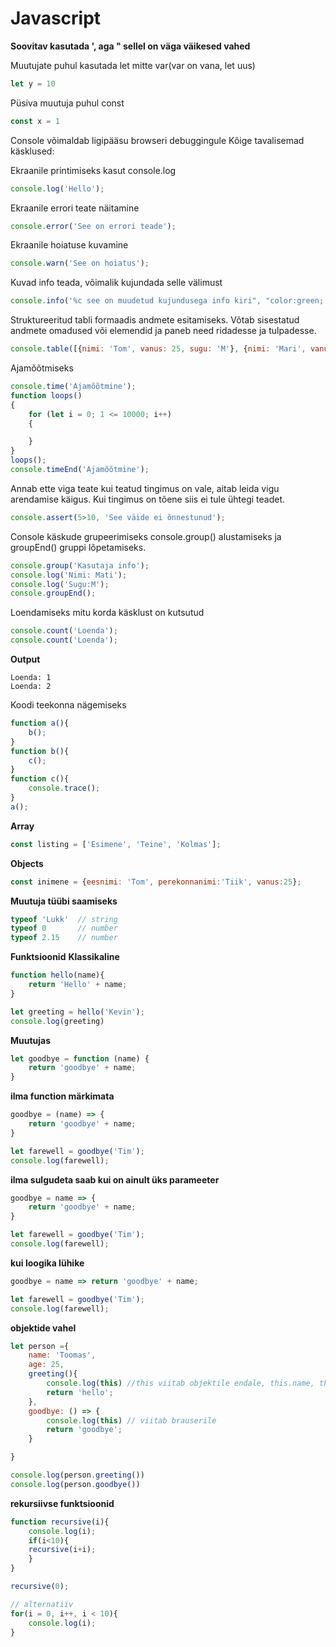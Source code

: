 # Javascript

**Soovitav kasutada ', aga " sellel on väga väikesed vahed**

Muutujate puhul kasutada let mitte var(var on vana, let uus)
``` Javascript
let y = 10
```
Püsiva muutuja puhul const

```Javascript
const x = 1
```

Console võimaldab ligipääsu browseri debuggingule 
Kõige tavalisemad käsklused:

Ekraanile printimiseks kasut console.log
``` Javascript
console.log('Hello');
```

Ekraanile errori teate näitamine
```Javascript
console.error('See on errori teade');
```

Ekraanile hoiatuse kuvamine
```Javascript
console.warn('See on hoiatus');
```

Kuvad info teada, võimalik kujundada selle välimust
```Javascript
console.info('%c see on muudetud kujundusega info kiri", "color:green; font-size: 15px; font-weight:bold:');
```

Struktureeritud tabli formaadis andmete esitamiseks. Võtab sisestatud andmete omadused või elemendid ja paneb need ridadesse ja tulpadesse.
```Javascript
console.table([{nimi: 'Tom', vanus: 25, sugu: 'M'}, {nimi: 'Mari', vanus: 27, sugu: 'N'}]);
```

Ajamõõtmiseks
```Javascript
console.time('Ajamõõtmine');
function loops()
{
    for (let i = 0; 1 <= 10000; i++)
    {

    }
}
loops();
console.timeEnd('Ajamõõtmine');
```

Annab ette viga teate kui teatud tingimus on vale, aitab leida vigu arendamise käigus. Kui tingimus on tõene siis ei tule ühtegi teadet.
```Javascript
console.assert(5>10, 'See väide ei õnnestunud');
```

Console käskude grupeerimiseks console.group() alustamiseks ja groupEnd() gruppi lõpetamiseks.
```Javascript
console.group('Kasutaja info');
console.log('Nimi: Mati');
console.log('Sugu:M');
console.groupEnd();
```

Loendamiseks mitu korda käsklust on kutsutud
```Javascript
console.count('Loenda');
console.count('Loenda');
```
**Output**
```
Loenda: 1
Loenda: 2
```

Koodi teekonna nägemiseks
```Javascript
function a(){
    b();
}
function b(){
    c();
}
function c(){
    console.trace();
}
a();
```

**Array**
```Javascript
const listing = ['Esimene', 'Teine', 'Kolmas'];
```

**Objects**
```Javascript
const inimene = {eesnimi: 'Tom', perekonnanimi:'Tiik', vanus:25};
```

**Muutuja tüübi saamiseks**
```Javascript
typeof 'Lukk'  // string
typeof 0       // number
typeof 2.15    // number
```

**Funktsioonid**
**Klassikaline**
```Javascript
function hello(name){
    return 'Hello' + name;
}

let greeting = hello('Kevin');
console.log(greeting)
```

**Muutujas**
```Javascript
let goodbye = function (name) {
    return 'goodbye' + name;
}
```

**ilma function märkimata**
```Javascript
goodbye = (name) => {
    return 'goodbye' + name;
}

let farewell = goodbye('Tim');
console.log(farewell);
```

**ilma sulgudeta saab kui on ainult üks parameeter**
```Javascript
goodbye = name => {
    return 'goodbye' + name;
}

let farewell = goodbye('Tim');
console.log(farewell);
```

**kui loogika lühike**
```Javascript
goodbye = name => return 'goodbye' + name;

let farewell = goodbye('Tim');
console.log(farewell);
```

**objektide vahel**
```Javascript
let person ={
    name: 'Toomas',
    age: 25,
    greeting(){
        console.log(this) //this viitab objektile endale, this.name, this.age
        return 'hello';
    },
    goodbye: () => {
        console.log(this) // viitab brauserile
        return 'goodbye';
    }

}

console.log(person.greeting())
console.log(person.goodbye())
```

**rekursiivse funktsioonid**
```Javascript
function recursive(i){
    console.log(i);
    if(i<10){
    recursive(i+i);
    }
}

recursive(0);

// alternatiiv
for(i = 0, i++, i < 10){
    console.log(i);
}
```